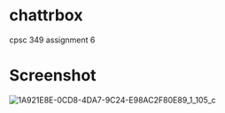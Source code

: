 # chattrbox
cpsc 349 assignment 6

# Screenshot
![1A921E8E-0CD8-4DA7-9C24-E98AC2F80E89_1_105_c](https://user-images.githubusercontent.com/47013770/145649934-9e93e953-860f-4c3e-a394-69a73901815d.jpeg)
